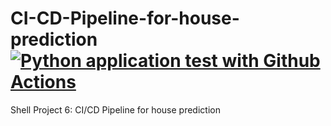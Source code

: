 # CI-CD-Pipeline-for-house-prediction[![Python application test with Github Actions](https://github.com/Rbaibi/CI-CD-Pipeline-for-house-prediction/actions/workflows/pythonapp.yml/badge.svg)](https://github.com/Rbaibi/CI-CD-Pipeline-for-house-prediction/actions/workflows/pythonapp.yml)
Shell Project 6: CI/CD Pipeline for house prediction 
